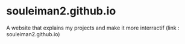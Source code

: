 # souleiman2.github.io
A website that explains my projects and make it more interractif (link : souleiman2.github.io)
